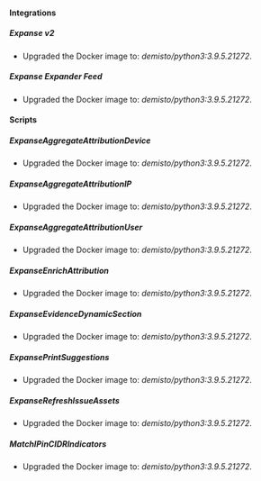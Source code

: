 #### Integrations
##### Expanse v2
- Upgraded the Docker image to: *demisto/python3:3.9.5.21272*.
##### Expanse Expander Feed
- Upgraded the Docker image to: *demisto/python3:3.9.5.21272*.
#### Scripts
##### ExpanseAggregateAttributionDevice
- Upgraded the Docker image to: *demisto/python3:3.9.5.21272*.
##### ExpanseAggregateAttributionIP
- Upgraded the Docker image to: *demisto/python3:3.9.5.21272*.
##### ExpanseAggregateAttributionUser
- Upgraded the Docker image to: *demisto/python3:3.9.5.21272*.
##### ExpanseEnrichAttribution
- Upgraded the Docker image to: *demisto/python3:3.9.5.21272*.
##### ExpanseEvidenceDynamicSection
- Upgraded the Docker image to: *demisto/python3:3.9.5.21272*.
##### ExpansePrintSuggestions
- Upgraded the Docker image to: *demisto/python3:3.9.5.21272*.
##### ExpanseRefreshIssueAssets
- Upgraded the Docker image to: *demisto/python3:3.9.5.21272*.
##### MatchIPinCIDRIndicators
- Upgraded the Docker image to: *demisto/python3:3.9.5.21272*.